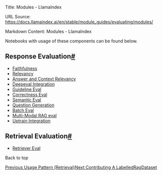 Title: Modules - LlamaIndex

URL Source: https://docs.llamaindex.ai/en/stable/module_guides/evaluating/modules/

Markdown Content:
Modules - LlamaIndex


Notebooks with usage of these components can be found below.

Response Evaluation[#](https://docs.llamaindex.ai/en/stable/module_guides/evaluating/modules/#response-evaluation "Permanent link")
-----------------------------------------------------------------------------------------------------------------------------------

*   [Faithfulness](https://docs.llamaindex.ai/en/stable/examples/evaluation/faithfulness_eval/)
*   [Relevancy](https://docs.llamaindex.ai/en/stable/examples/evaluation/relevancy_eval/)
*   [Answer and Context Relevancy](https://docs.llamaindex.ai/en/stable/examples/evaluation/answer_and_context_relevancy/)
*   [Deepeval Integration](https://docs.llamaindex.ai/en/stable/examples/evaluation/Deepeval/)
*   [Guideline Eval](https://docs.llamaindex.ai/en/stable/examples/evaluation/guideline_eval/)
*   [Correctness Eval](https://docs.llamaindex.ai/en/stable/examples/evaluation/correctness_eval/)
*   [Semantic Eval](https://docs.llamaindex.ai/en/stable/examples/evaluation/semantic_similarity_eval/)
*   [Question Generation](https://docs.llamaindex.ai/en/stable/examples/evaluation/QuestionGeneration/)
*   [Batch Eval](https://docs.llamaindex.ai/en/stable/examples/evaluation/batch_eval/)
*   [Multi-Modal RAG eval](https://docs.llamaindex.ai/en/stable/examples/evaluation/multi_modal/multi_modal_rag_evaluation/)
*   [Uptrain Integration](https://docs.llamaindex.ai/en/stable/examples/evaluation/UpTrain/)

Retrieval Evaluation[#](https://docs.llamaindex.ai/en/stable/module_guides/evaluating/modules/#retrieval-evaluation "Permanent link")
-------------------------------------------------------------------------------------------------------------------------------------

*   [Retriever Eval](https://docs.llamaindex.ai/en/stable/examples/evaluation/retrieval/retriever_eval/)

Back to top

[Previous Usage Pattern (Retrieval)](https://docs.llamaindex.ai/en/stable/module_guides/evaluating/usage_pattern_retrieval/)[Next Contributing A LabelledRagDataset](https://docs.llamaindex.ai/en/stable/module_guides/evaluating/contributing_llamadatasets/)
